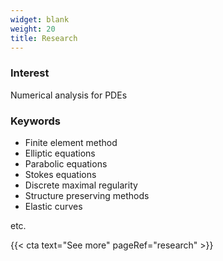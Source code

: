 ```yaml
---
widget: blank
weight: 20 
title: Research
---
```



### Interest
Numerical analysis for PDEs

### Keywords

- Finite element method
- Elliptic equations 
- Parabolic equations
- Stokes equations
- Discrete maximal regularity
- Structure preserving methods
- Elastic curves

etc.



{{< cta text="See more" pageRef="research" >}}